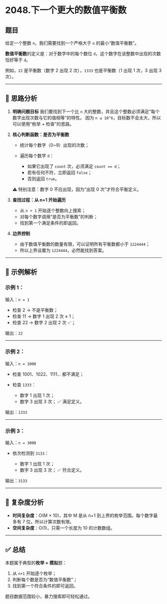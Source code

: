 # 2048.下一个更大的数值平衡数
## 题目
给定一个整数 `n`，我们需要找到一个严格大于 `n` 的最小“数值平衡数”。

**数值平衡数**的定义是：对于数字中的每个数位 `d`，这个数字在该整数中出现的次数恰好等于 `d`。

例如，`22` 是平衡数（数字 2 出现 2 次），`1333` 也是平衡数（1 出现 1 次，3 出现 3 次）。

---

## 🧩 思路分析

1. **明确问题目标**
   我们要找到下一个比 `n` 大的整数，并且这个整数必须满足“每个数字出现次数与它的值相等”的特性。
   因为 `n ≤ 10^6`，目标数不会太大，所以可以使用“枚举 + 检查”的思路。

2. **核心判断函数：是否为平衡数**

   * 统计每个数字（0~9）出现的次数；
   * 遍历每个数字 `d`：

     * 如果它出现了 `count` 次，必须满足 `count == d`；
     * 若有任何不符，立即返回 `false`；
     * 否则返回 `true`。

   ⚠️ 特别注意：数字 0 不应出现，因为“出现 0 次”才符合平衡定义。

3. **查找过程：从 n+1 开始遍历**

   * 从 `n + 1` 开始逐个整数向上搜索；
   * 对每个数字调用“是否为平衡数”的判断；
   * 找到第一个满足条件的即返回。

4. **边界控制**

   * 由于数值平衡数的数量有限，可以证明所有平衡数都小于 `1224444`；
   * 所以上界设置为 `1224444`，必然能找到答案。

---

## 🧮 示例解析

### 示例 1：

输入：`n = 1`

* 检查 2 → 不是平衡数；
* 检查 11 → 数字 1 出现 2 次 ≠ 1；
* 检查 22 → 数字 2 出现 2 次 ✅；

输出：`22`

---

### 示例 2：

输入：`n = 1000`

* 检查 1001、1022、1111… 都不满足；
* 检查 `1333`：

  * 数字 1 出现 1 次；
  * 数字 3 出现 3 次；
    ✅ 满足定义。

输出：`1333`

---

### 示例 3：

输入：`n = 3000`

* 依次检测到 `3133`：

  * 数字 1 出现 1 次；
  * 数字 3 出现 3 次；
    ✅ 符合定义。

输出：`3133`

---

## 🧠 复杂度分析

* **时间复杂度**：O(M × 10)，其中 M 是从 n+1 到上界的枚举范围。每个数字最多有 7 位，所以计算次数有限。
* **空间复杂度**：O(1)，只需一个长度为 10 的计数数组。

---

## ✅ 总结

本题属于典型的**枚举 + 模拟**题：

1. 从 `n+1` 开始逐个枚举；
2. 判断每个数是否为“数值平衡数”；
3. 找到第一个符合条件的即可返回。

题目数据范围较小，暴力搜索即可轻松通过。
